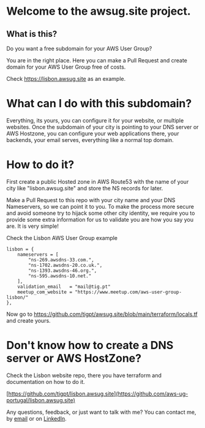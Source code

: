 # Welcome to the awsug.site project.

## What is this?
Do you want a free subdomain for your AWS User Group?

You are in the right place. Here you can make a Pull Request and create domain for your AWS User Group free of costs.

Check https://lisbon.awsug.site as an example.

# What can I do with this subdomain?
Everything, its yours, you can configure it for your website, or multiple websites. Once the subdomain of your city is pointing to your DNS server or AWS Hostzone, you can configure your web applications there, your backends, your email serves, everything like a normal top domain.

# How to do it?

First create a public Hosted zone in AWS Route53 with the name of your city like "lisbon.awsug.site" and store the NS records for later.

Make a Pull Request to this repo with your city name and your DNS Nameservers, so we can point it to you. To make the process more secure and avoid someone try to hijack some other city identity, we require you to provide some extra information for us to validate you are how you say you are. It is very simple!

Check the Lisbon AWS User Group example
```
lisbon = {
    nameservers = [
        "ns-269.awsdns-33.com.",
        "ns-1702.awsdns-20.co.uk.",
        "ns-1393.awsdns-46.org.",
        "ns-595.awsdns-10.net."
    ],
    validation_email   = "mail@tig.pt"
    meetup_com_website = "https://www.meetup.com/aws-user-group-lisbon/"
},
```

Now go to https://github.com/tigpt/awsug.site/blob/main/terraform/locals.tf and create yours.

# Don't know how to create a DNS server or AWS HostZone?

Check the Lisbon website repo, there you have terraform and documentation on how to do it.

[https://github.com/tigpt/lisbon.awsug.site](https://github.com/aws-ug-portugal/lisbon.awsug.site)

Any questions, feedback, or just want to talk with me? You can contact me, by [email](mailto:mail@tig.pt) or on [LinkedIn](https://www.linkedin.com/in/tigpt/).
